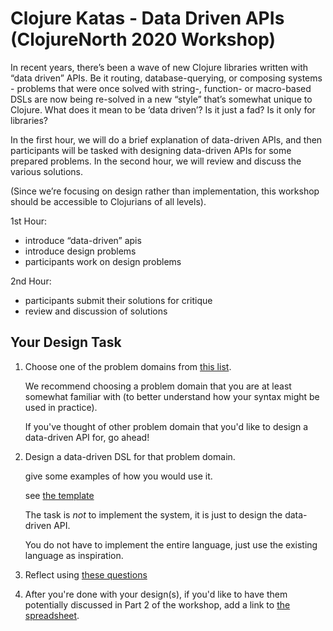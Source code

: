 # Clojure Katas - Data Driven APIs (ClojureNorth 2020 Workshop)

In recent years, there’s been a wave of new Clojure libraries written with “data driven” APIs. Be it routing, database-querying, or composing systems - problems that were once solved with string-, function- or macro-based DSLs are now being re-solved in a new “style” that’s somewhat unique to Clojure. What does it mean to be ‘data driven’? Is it just a fad? Is it only for libraries?

In the first hour, we will do a brief explanation of data-driven APIs, and then participants will be tasked with designing data-driven APIs for some prepared problems. In the second hour, we will review and discuss the various solutions.

(Since we’re focusing on design rather than implementation, this workshop should be accessible to Clojurians of all levels).

1st Hour:
 - introduce “data-driven” apis
 - introduce design problems
 - participants work on design problems

2nd Hour:
 - participants submit their solutions for critique
 - review and discussion of solutions


## Your Design Task

1. Choose one of the problem domains from [this list](./problem-domains.md).

   We recommend choosing a problem domain that you are at least somewhat familiar with (to better understand how your syntax might be used in practice).

   If you've thought of other problem domain that you'd like to design a data-driven API for, go ahead!


2. Design a data-driven DSL for that problem domain.

   give some examples of how you would use it.

   see [the template](./template.md)

   The task is *not* to implement the system, it is just to design the data-driven API.

   You do not have to implement the entire language, just use the existing language as inspiration.

3. Reflect using [these questions](./evaluating-notations.md)

4. After you're done with your design(s), if you'd like to have them potentially discussed in Part 2 of the workshop, add a link to [the spreadsheet](https://docs.google.com/spreadsheets/d/1F7TGID104-ayVhOT47RV3fCLHpvAaeOGZScIKdvG9-8/edit?usp=sharing).


